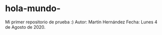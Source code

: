 # hola-mundo-
Mi primer repositorio de prueba :) 
Autor: Martín Hernández
Fecha: Lunes 4 de Agosto de 2020.
